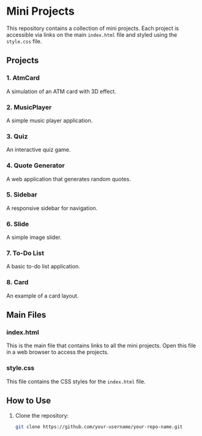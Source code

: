 # Mini Projects

This repository contains a collection of mini projects. Each project is accessible via links on the main `index.html` file and styled using the `style.css` file.

## Projects

### 1. AtmCard
A simulation of an ATM card with 3D effect.

### 2. MusicPlayer
A simple music player application.

### 3. Quiz
An interactive quiz game.

### 4. Quote Generator
A web application that generates random quotes.

### 5. Sidebar
A responsive sidebar for navigation.

### 6. Slide
A simple image slider.

### 7. To-Do List
A basic to-do list application.

### 8. Card
An example of a card layout.

## Main Files

### index.html
This is the main file that contains links to all the mini projects. Open this file in a web browser to access the projects.

### style.css
This file contains the CSS styles for the `index.html` file.

## How to Use

1. Clone the repository:
   ```sh
   git clone https://github.com/your-username/your-repo-name.git
```
